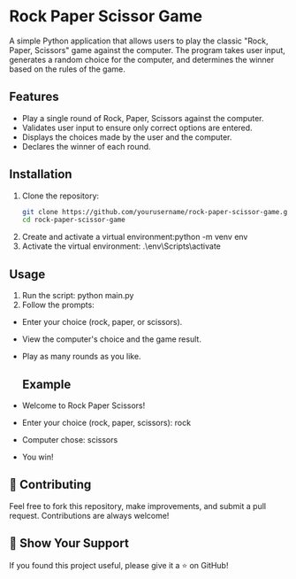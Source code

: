 # Rock Paper Scissor Game  
A simple Python application that allows users to play the classic "Rock, Paper, Scissors" game against the computer. The program takes user input, generates a random choice for the computer, and determines the winner based on the rules of the game.

## Features  
- Play a single round of Rock, Paper, Scissors against the computer.  
- Validates user input to ensure only correct options are entered.  
- Displays the choices made by the user and the computer.  
- Declares the winner of each round.  

## Installation  
1. Clone the repository:  
   ```bash  
   git clone https://github.com/yourusername/rock-paper-scissor-game.git  
   cd rock-paper-scissor-game  
2. Create and activate a virtual environment:python -m venv env  
3. Activate the virtual environment: .\env\Scripts\activate  

## Usage
1. Run the script: python main.py  
2. Follow the prompts:
- Enter your choice (rock, paper, or scissors).
- View the computer's choice and the game result.
- Play as many rounds as you like.

  ## Example
- Welcome to Rock Paper Scissors!  
- Enter your choice (rock, paper, scissors): rock  
- Computer chose: scissors  
- You win!

## 🤝 Contributing
Feel free to fork this repository, make improvements, and submit a pull request. Contributions are always welcome! 

## 🌟 Show Your Support
If you found this project useful, please give it a ⭐ on GitHub!
